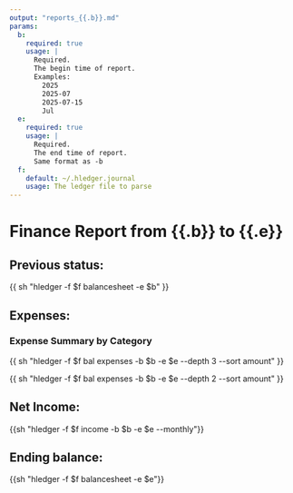```yaml
---
output: "reports_{{.b}}.md"
params:
  b:
    required: true
    usage: |
      Required.
      The begin time of report.
      Examples:
        2025
        2025-07
        2025-07-15
        Jul
  e:
    required: true
    usage: |
      Required.
      The end time of report.
      Same format as -b
  f:
    default: ~/.hledger.journal
    usage: The ledger file to parse
---
```


# Finance Report from {{.b}} to {{.e}}

## Previous status:

{{ sh "hledger -f $f balancesheet -e $b" }}

## Expenses:

### Expense Summary by Category

{{ sh "hledger -f $f bal expenses -b $b -e $e --depth 3 --sort amount" }}

{{ sh "hledger -f $f bal expenses -b $b -e $e --depth 2 --sort amount" }}

## Net Income:

{{sh "hledger -f $f income -b $b -e $e --monthly"}}

## Ending balance:

{{sh "hledger -f $f balancesheet -e $e"}}

